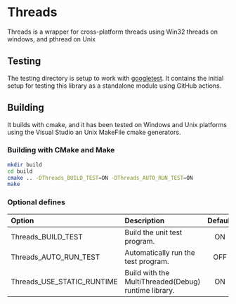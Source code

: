 # Threads

Threads is a wrapper for cross-platform threads using Win32 threads on windows, and pthread on Unix

## Testing

The testing directory is setup to work with [googletest](https://github.com/google/googletest).
It contains the initial setup for testing this library as a standalone module using GitHub actions.

## Building

It builds with cmake, and it has been tested on Windows and Unix platforms using
the Visual Studio an Unix MakeFile cmake generators.

### Building with CMake and Make

```sh
mkdir build
cd build
cmake .. -DThreads_BUILD_TEST=ON -DThreads_AUTO_RUN_TEST=ON
make
```

### Optional defines

| Option                     | Description                                          | Default |
| :------------------------- | :--------------------------------------------------- | :-----: |
| Threads_BUILD_TEST         | Build the unit test program.                         |   ON    |
| Threads_AUTO_RUN_TEST      | Automatically run the test program.                  |   OFF   |
| Threads_USE_STATIC_RUNTIME | Build with the MultiThreaded(Debug) runtime library. |   ON    |
